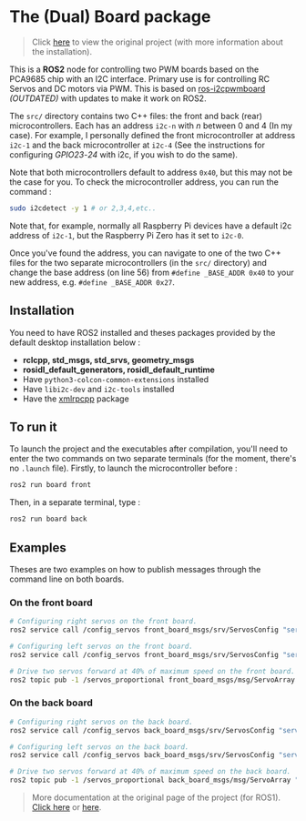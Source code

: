 # The (Dual) Board package
> Click [here](https://github.com/vertueux/i2c_pwm_board) to view the original project (with more information about the installation).


This is a **ROS2** node for controlling two PWM boards based on the PCA9685 chip with an I2C interface. Primary use is for controlling RC Servos and DC motors via PWM. This is based on [ros-i2cpwmboard](https://gitlab.com/bradanlane/ros-i2c_pwmboard) *(OUTDATED)* with updates to make it work on ROS2.

The `src/` directory contains two C++ files: the front and back (rear) microcontrollers. Each has an address `i2c-n` with *n* between 0 and 4 (In my case). For example, I personally defined the front microcontroller at address `i2c-1` and the back microcontroller at `i2c-4` (See the instructions for configuring *GPIO23*-*24* with i2c, if you wish to do the same).

Note that both microcontrollers default to address `0x40`, but this may not be the case for you. To check the microcontroller address, you can run the command :
```bash
sudo i2cdetect -y 1 # or 2,3,4,etc..
``` 
Note that, for example, normally all Raspberry Pi devices have a default i2c address of `i2c-1`, but the Raspberry Pi Zero has it set to `i2c-0`.

Once you've found the address, you can navigate to one of the two C++ files for the two separate microcontrollers (in the `src/` directory) and change the base address (on line 56) from `#define _BASE_ADDR 0x40` to your new address, e.g. `#define _BASE_ADDR 0x27`.

## Installation

You need to have ROS2 installed and theses packages provided by the default desktop installation below : 

* **rclcpp, std_msgs, std_srvs, geometry_msgs**
* **rosidl_default_generators, rosidl_default_runtime**
* Have ```python3-colcon-common-extensions``` installed
* Have ```libi2c-dev``` and ```i2c-tools``` installed
* Have the [xmlrpcpp](https://github.com/bpwilcox/xmlrpcpp) package

## To run it
To launch the project and the executables after compilation, you'll need to enter the two commands on two separate terminals (for the moment, there's no `.launch` file). 
Firstly, to launch the microcontroller before : 
```bash
ros2 run board front
```
Then, in a separate terminal, type : 
```bash
ros2 run board back
```

## Examples
Theses are two examples on how to publish messages through the command line on both boards.
### On the front board
```bash
# Configuring right servos on the front board.
ros2 service call /config_servos front_board_msgs/srv/ServosConfig "servos: [{servo: 16, center: 333, range: 100, direction: 1},{servo: 15, center: 333, range: 100, direction: 1},{servo: 14, center: 333, range: 100, direction: 1}]"

# Configuring left servos on the front board.
ros2 service call /config_servos front_board_msgs/srv/ServosConfig "servos: [{servo: 1, center: 333, range: 100, direction: -1},{servo: 2, center: 333, range: 100, direction: -1},{servo: 3, center: 333, range: 100, direction: -1}]"

# Drive two servos forward at 40% of maximum speed on the front board.
ros2 topic pub -1 /servos_proportional front_board_msgs/msg/ServoArray "{servos:[{servo: 1, value: 0.40}, {servo: 2, value: 0.40}]}"
```

### On the back board
```bash
# Configuring right servos on the back board.
ros2 service call /config_servos back_board_msgs/srv/ServosConfig "servos: [{servo: 16, center: 333, range: 100, direction: -1},{servo: 15, center: 333, range: 100, direction: -1},{servo: 14, center: 333, range: 100, direction: -1}]"

# Configuring left servos on the back board.
ros2 service call /config_servos back_board_msgs/srv/ServosConfig "servos: [{servo: 1, center: 333, range: 100, direction: 1},{servo: 2, center: 333, range: 100, direction: 1},{servo: 3, center: 333, range: 100, direction: 1}]"

# Drive two servos forward at 40% of maximum speed on the back board.
ros2 topic pub -1 /servos_proportional back_board_msgs/msg/ServoArray "{servos:[{servo: 1, value: 0.40}, {servo: 2, value: 0.40}]}"
```

> More documentation at the original page of the project (for ROS1). [Click here](https://github.com/mentor-dyun/ros-i2cpwmboard/tree/master/doc) or [here](https://gitlab.com/fmrico/ros-i2cpwmboard/-/tree/master/doc).
